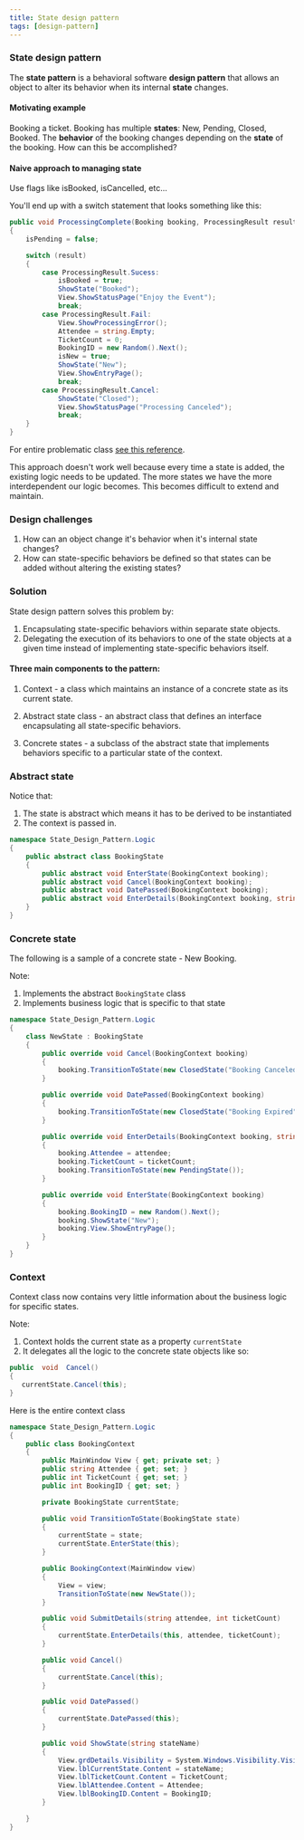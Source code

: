 ```yaml
---
title: State design pattern
tags: [design-pattern]
---
```

### State design pattern

The **state pattern** is a behavioral software **design pattern** that allows an object to alter its behavior when its internal **state** changes.

#### Motivating example
Booking a ticket.   Booking has multiple **states**: New, Pending, Closed, Booked. The **behavior** of the booking changes depending on the **state** of the booking. How can this be accomplished?

#### Naive approach to managing state
Use flags like isBooked, isCancelled, etc...

You'll end up with a switch statement that looks something like this:

```csharp
public void ProcessingComplete(Booking booking, ProcessingResult result)
{
	isPending = false;  

	switch (result)
	{
		case ProcessingResult.Sucess:
			isBooked = true;
			ShowState("Booked");
			View.ShowStatusPage("Enjoy the Event");
			break;
		case ProcessingResult.Fail:
			View.ShowProcessingError();
			Attendee = string.Empty;
			TicketCount = 0;
			BookingID = new Random().Next();
			isNew = true;
			ShowState("New");
			View.ShowEntryPage();
			break;
		case ProcessingResult.Cancel:
			ShowState("Closed");
			View.ShowStatusPage("Processing Canceled");
			break;
	}
}
```
For entire problematic class [see this reference](https://github.com/dev-e-loper/blog/blob/b50b18bc23f3a52ca394d4d618ded3cf7ea392e9/src/design-patterns/state/Booking.cs).

This approach doesn't work well because every time a state is added, the existing logic needs to be updated. The more states we have the more interdependent our logic becomes. This becomes difficult to extend and maintain.


### Design challenges
1. How can an object change it's behavior when it's internal state changes?
2. How can state-specific behaviors be defined so that states can be added without altering the existing states?

### Solution
State design pattern solves this problem by:
1. Encapsulating state-specific behaviors within separate state objects. 
2. Delegating the execution of its behaviors to one of the state objects at a given time instead of implementing state-specific behaviors itself. 

#### Three main components to the pattern:
1. Context - a class which maintains an instance of a concrete state as its current state.

2. Abstract state class - an abstract class that defines an interface encapsulating all state-specific behaviors. 
 
3. Concrete states - a subclass of the abstract state that implements behaviors specific to a particular state of the context. 

### Abstract state

Notice that: 
1. The state is abstract which means it has to be derived to be instantiated
2. The context is passed in.
```csharp
namespace State_Design_Pattern.Logic
{
    public abstract class BookingState
    {
        public abstract void EnterState(BookingContext booking);
        public abstract void Cancel(BookingContext booking);
        public abstract void DatePassed(BookingContext booking);
        public abstract void EnterDetails(BookingContext booking, string attendee, int ticketCount);
    }
}
```

### Concrete state

The following is a sample of a concrete state - New Booking. 

Note: 
1. Implements the abstract `BookingState` class
2. Implements business logic that is specific to that state
```csharp
namespace State_Design_Pattern.Logic
{
    class NewState : BookingState
    {
        public override void Cancel(BookingContext booking)
        {
            booking.TransitionToState(new ClosedState("Booking Canceled"));
        }

        public override void DatePassed(BookingContext booking)
        {
            booking.TransitionToState(new ClosedState("Booking Expired"));
        }

        public override void EnterDetails(BookingContext booking, string attendee, int ticketCount)
        {
            booking.Attendee = attendee;
            booking.TicketCount = ticketCount;
            booking.TransitionToState(new PendingState());
        }

        public override void EnterState(BookingContext booking)
        {
            booking.BookingID = new Random().Next();
            booking.ShowState("New");
            booking.View.ShowEntryPage();
        }
    }
}
```

### Context

Context class now contains very little information about the business logic for specific states.

Note: 
1. Context holds the current state as a property `currentState`
2. It delegates all the logic to the concrete state objects like so:
```csharp
public  void  Cancel()  
{ 
   currentState.Cancel(this);  
}
```
Here is the entire context class
```csharp
namespace State_Design_Pattern.Logic
{
    public class BookingContext
    {
        public MainWindow View { get; private set; }
        public string Attendee { get; set; }
        public int TicketCount { get; set; }
        public int BookingID { get; set; }

        private BookingState currentState;

        public void TransitionToState(BookingState state)
        {
            currentState = state;
            currentState.EnterState(this);
        }

        public BookingContext(MainWindow view)
        {
            View = view;
            TransitionToState(new NewState());
        }

        public void SubmitDetails(string attendee, int ticketCount)
        {
            currentState.EnterDetails(this, attendee, ticketCount);
        }

        public void Cancel()
        {
            currentState.Cancel(this);
        }

        public void DatePassed()
        {
            currentState.DatePassed(this);
        }

        public void ShowState(string stateName)
        {
            View.grdDetails.Visibility = System.Windows.Visibility.Visible;
            View.lblCurrentState.Content = stateName;
            View.lblTicketCount.Content = TicketCount;
            View.lblAttendee.Content = Attendee;
            View.lblBookingID.Content = BookingID;
        }

    }
}
```
